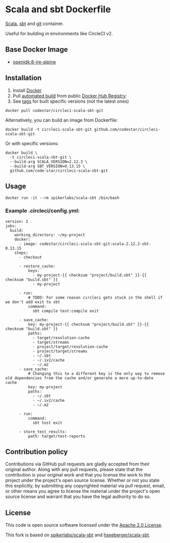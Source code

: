 # Scala and sbt Dockerfile

[Scala](http://www.scala-lang.org), [sbt](http://www.scala-sbt.org) and [git](https://git-scm.com/) container.

Useful for building in environments like CircleCI v2.


## Base Docker Image ##

* [openjdk:8-jre-alpine](https://hub.docker.com/_/openjdk)


## Installation ##

1. Install [Docker](https://www.docker.com)
2. Pull [automated build](https://hub.docker.com/r/codestar/circleci-scala-sbt-git/) from public [Docker Hub Registry](https://hub.docker.com):
3. See [tags](https://hub.docker.com/r/codestar/circleci-scala-sbt-git/tags/) for built specific versions (not the latest ones)
```
docker pull codestar/circleci-scala-sbt-git
```
Alternatively, you can build an image from Dockerfile:
```
docker build -t circleci-scala-sbt-git github.com/codestar/circleci-scala-sbt-git
```
Or with specific versions:
```
docker build \
  -t circleci-scala-sbt-git \
  --build-arg SCALA_VERSION=2.12.3 \
  --build-arg SBT_VERSION=0.13.15 \
  github.com/code-star/circleci-scala-sbt-git
```

## Usage ##

```
docker run -it --rm spikerlabs/scala-sbt /bin/bash
```

### Example .circleci/config.yml:

```
version: 2
jobs:
  build:
    working_directory: ~/my-project
    docker:
      - image: codestar/circleci-scala-sbt-git:scala-2.12.2-sbt-0.13.15
    steps:
      - checkout

      - restore_cache:
          keys:
            - my-project-{{ checksum "project/build.sbt" }}-{{ checksum "build.sbt" }}
            - my-project

      - run:
          # TODO: For some reason circleci gets stuck in the shell if we don't add exit to sbt
          command:
            sbt compile test:compile exit

      - save_cache:
          key: my-project-{{ checksum "project/build.sbt" }}-{{ checksum "build.sbt" }}
          paths:
            - target/resolution-cache
            - target/streams
            - project/target/resolution-cache
            - project/target/streams
            - ~/.sbt
            - ~/.iv2/cache
            - ~/.m2
      - save_cache:
          # Changing this to a different key is the only way to remove old dependencies from the cache and/or generate a more up-to-date cache
          key: my-project
          paths:
            - ~/.sbt
            - ~/.iv2/cache
            - ~/.m2

      - run:
          command:
            sbt test exit

      - store_test_results:
          path: target/test-reports
```


## Contribution policy ##

Contributions via GitHub pull requests are gladly accepted from their original author. Along with any pull requests, please state that the contribution is your original work and that you license the work to the project under the project's open source license. Whether or not you state this explicitly, by submitting any copyrighted material via pull request, email, or other means you agree to license the material under the project's open source license and warrant that you have the legal authority to do so.


## License ##

This code is open source software licensed under the [Apache 2.0 License](http://www.apache.org/licenses/LICENSE-2.0.html).

This fork is based on [spikerlabs/scala-sbt](https://github.com/spikerlabs/scala-sbt) and [hseeberger/scala-sbt](https://github.com/hseeberger/scala-sbt).
